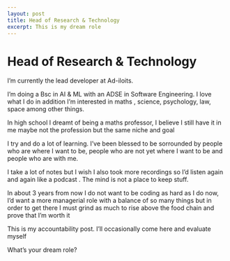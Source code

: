 ```yaml
---
layout: post
title: Head of Research & Technology
excerpt: This is my dream role
---
```


# Head of Research & Technology
I’m currently the lead developer at Ad-iloits. 

I’m doing a Bsc in AI & ML with an ADSE in Software Engineering. I love what I do in addition I’m interested in maths , science, psychology, law, space among other things. 

In high school I dreamt of being a maths professor, I believe I still have it in me maybe not the profession but the same niche and goal 

I try and do a lot of learning. I’ve been blessed to be sorrounded by people who are where I want to be, people who are not yet where I want to be and people who are with me. 

I take a lot of notes but I wish I also took more recordings so I’d listen again and again like a podcast . The mind is not a place to keep stuff. 

In about 3 years from now I do not want to be coding as hard as I do now, I’d want a more managerial role with a balance of so many things but in order to get there I must grind as much to rise above the food chain and prove that I’m worth it

This is my accountability post. I’ll occasionally come here and evaluate myself 

What’s your dream role? 
